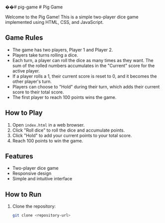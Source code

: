 ��#   p i g - g a m e 
 # Pig Game

Welcome to the Pig Game! This is a simple two-player dice game implemented using HTML, CSS, and JavaScript.

## Game Rules

- The game has two players, Player 1 and Player 2.
- Players take turns rolling a dice.
- Each turn, a player can roll the dice as many times as they want. The sum of the rolled numbers accumulates in the "Current" score for the active player.
- If a player rolls a 1, their current score is reset to 0, and it becomes the other player's turn.
- Players can choose to "Hold" during their turn, which adds their current score to their total score.
- The first player to reach 100 points wins the game.

## How to Play

1. Open `index.html` in a web browser.
2. Click "Roll dice" to roll the dice and accumulate points.
3. Click "Hold" to add your current points to your total score.
4. Reach 100 points to win the game.

## Features

- Two-player dice game
- Responsive design
- Simple and intuitive interface

## How to Run

1. Clone the repository:

   ```bash
   git clone <repository-url>
